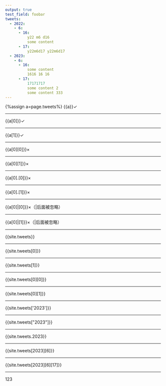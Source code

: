 ```yaml
---
output: true
test_field: foobar
tweets:
  - 2022:
    - 6:
      - 16:
          y22 m6 d16
          some content
      - 17:
          y22m6d17 y22m6d17
  - 2023:
    - 6:
      - 16:
          some content
          1616 16 16
      - 17:
          17171717
          some content 2
          some content 333
---
```

{%assign a=page.tweets%}
{{a}}✓

---
{{a[0]}}✓

---
{{a[1]}}✓

---
{{a[0][0]}}×

---
{{a[0][1]}}×

---
{{a[0].[0]}}×

---
{{a[0].[1]}}×

---
{{a[0]|[0]}}×（|后面被忽略）

---
{{a[0]|[1]}}×（|后面被忽略）

---
{{site.tweets}}

---
{{site.tweets[0]}}

---
{{site.tweets[1]}}

---
{{site.tweets[0][0]}}

---
{{site.tweets[0][1]}}

---
{{site.tweets['2023']}}

---
{{site.tweets["2023"]}}

---
{{site.tweets.2023}}

---
{{site.tweets[2023][6]}}

---
{{site.tweets[2023][6][17]}}

---
123
